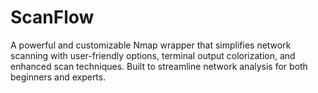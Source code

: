 # ScanFlow
 A powerful and customizable Nmap wrapper that simplifies network scanning with user-friendly options, terminal output colorization, and enhanced scan techniques. Built to streamline network analysis for both beginners and experts.
